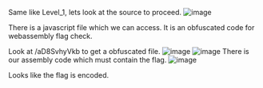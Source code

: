 Same like Level_1, lets look at the source to proceed.
![image](https://github.com/user-attachments/assets/58d68a4c-7c14-4f17-a47e-3d7c61401402)

There is a javascript file which we can access.
It is an obfuscated code for webassembly flag check.

Look at /aD8SvhyVkb to get a obfuscated file.
![image](https://github.com/user-attachments/assets/554dcba3-95b6-4983-9821-850a4a4b6e79)
![image](https://github.com/user-attachments/assets/a37510cb-fa0e-44a7-b396-ba18ecd11f2b)
There is our assembly code which must contain the flag.
![image](https://github.com/user-attachments/assets/edf4869b-7ef2-460d-84f6-122aa0388b23)

Looks like the flag is encoded.
